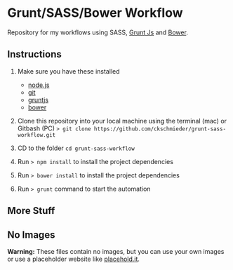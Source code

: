 # Grunt/SASS/Bower Workflow

Repository for my workflows using SASS, [Grunt Js](gruntjs.com) and [Bower](http://bower.io).

## Instructions

1. Make sure you have these installed
	- [node.js](http://nodejs.org/)
	- [git](http://git-scm.com/)
	- [gruntjs](http://gruntjs.com/)
	- [bower](http://bower.io)

2. Clone this repository into your local machine using the terminal (mac) or Gitbash (PC) `> git clone https://github.com/ckschmieder/grunt-sass-workflow.git`
3. CD to the folder `cd grunt-sass-workflow`
4. Run `> npm install` to install the project dependencies
4. Run `> bower install` to install the project dependencies
5. Run `> grunt` command to start the automation

## More Stuff


## No Images
__Warning:__ These files contain no images, but you can use your own images or use a placeholder website like [placehold.it](http://placehold.it/).
